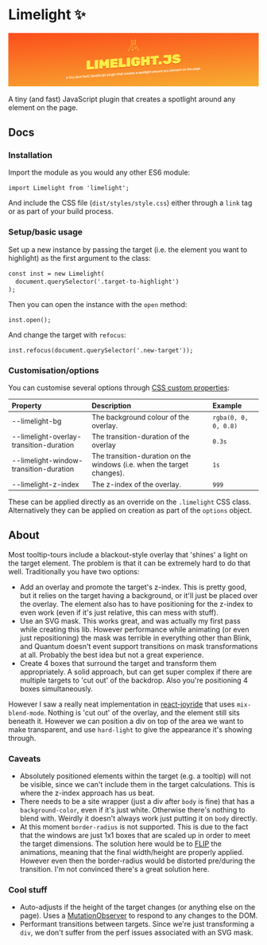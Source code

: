 # Limelight ✨

![Banner image](demo/img/gh-banner.png)

A tiny (and fast) JavaScript plugin that creates a spotlight around any element on the page.

## Docs

### Installation

Import the module as you would any other ES6 module:

	import Limelight from 'limelight';

And include the CSS file (`dist/styles/style.css`) either through a `link` tag or as part of your build process.

### Setup/basic usage

Set up a new instance by passing the target (i.e. the element you want to highlight) as the first argument to the class:

	const inst = new Limelight(
	  document.querySelector('.target-to-highlight')
	);

Then you can open the instance with the `open` method:

	inst.open();

And change the target with `refocus`:

	inst.refocus(document.querySelector('.new-target'));

### Customisation/options

You can customise several options through [CSS custom properties](https://developer.mozilla.org/en-US/docs/Web/CSS/--*):

| Property | Description | Example |
|:--|:--|:--|
| --limelight-bg | The background colour of the overlay. | `rgba(0, 0, 0, 0.8)` |
| --limelight-overlay-transition-duration | The transition-duration of the overlay | `0.3s` |
| --limelight-window-transition-duration | The transition-duration on the windows (i.e. when the target changes). | `1s` |
| --limelight-z-index | The z-index of the overlay. | `999` |

These can be applied directly as an override on the `.limelight` CSS class. Alternatively they can be applied on creation as part of the `options` object.

## About

Most tooltip-tours include a blackout-style overlay that 'shines' a light on the target element. The problem is that it can be extremely hard to do that well. Traditionally you have two options:

- Add an overlay and promote the target's z-index. This is pretty good, but it relies on the target having a background, or it'll just be placed over the overlay. The element also has to have positioning for the z-index to even work (even if it's just relative, this can mess with stuff).
- Use an SVG mask. This works great, and was actually my first pass while creating this lib. However performance while animating (or even just repositioning) the mask was terrible in everything other than Blink, and Quantum doesn't event support transitions on mask transformations at all. Probably the best idea but not a great experience.
- Create 4 boxes that surround the target and transform them appropriately. A solid approach, but can get super complex if there are multiple targets to 'cut out' of the backdrop. Also you're positioning 4 boxes simultaneously.

However I saw a really neat implementation in [react-joyride](https://github.com/gilbarbara/react-joyride) that uses `mix-blend-mode`. Nothing is 'cut out' of the overlay, and the element still sits beneath it. However we can position a div on top of the area we want to make transparent, and use `hard-light` to give the appearance it's showing through.

### Caveats

- Absolutely positioned elements within the target (e.g. a tooltip) will not be visible, since we can't include them in the target calculations. This is where the z-index approach has us beat.
- There needs to be a site wrapper (just a div after `body` is fine) that has a `background-color`, even if it's just white. Otherwise there's nothing to blend with. Weirdly it doesn't always work just putting it on `body` directly.
- At this moment `border-radius` is not supported. This is due to the fact that the windows are just 1x1 boxes that are scaled up in order to meet the target dimensions. The solution here would be to [FLIP](https://aerotwist.com/blog/flip-your-animations/) the animations, meaning that the final width/height are properly applied. However even then the border-radius would be distorted pre/during the transition. I'm not convinced there's a great solution here.

### Cool stuff

- Auto-adjusts if the height of the target changes (or anything else on the page). Uses a [MutationObserver](https://developer.mozilla.org/en-US/docs/Web/API/MutationObserver) to respond to any changes to the DOM.
- Performant transitions between targets. Since we're just transforming a `div`, we don't suffer from the perf issues associated with an SVG mask.
